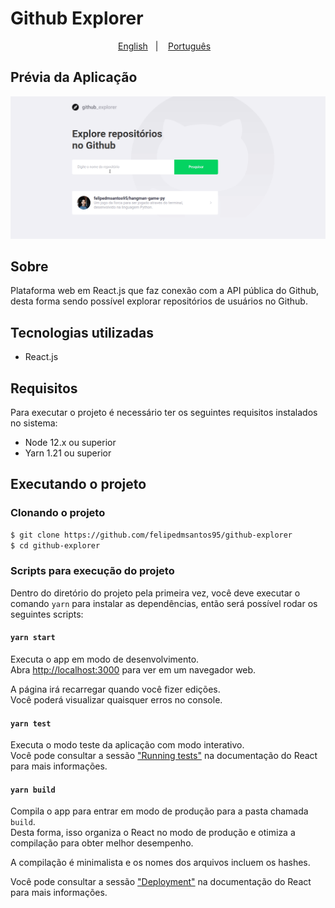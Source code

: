 

# Github Explorer

<p align="center">
    <a href="readme_english.md">English</a>&nbsp;&nbsp;&nbsp;|&nbsp;&nbsp;&nbsp;
    <a href="readme.md">Português</a>&nbsp;&nbsp;&nbsp;
</p>

## Prévia da Aplicação

<p align="center">
  <img src="https://github.com/felipedmsantos95/github-explorer/blob/master/src/assets/github_explorer.gif"/>
</p>

## Sobre

Plataforma web em React.js que faz conexão com a API pública do Github, desta forma sendo possível explorar repositórios de usuários no Github.

## Tecnologias utilizadas

- React.js

## Requisitos

Para executar o projeto é necessário ter os seguintes requisitos instalados no sistema:

- Node 12.x ou superior
- Yarn 1.21 ou superior

## Executando o projeto

### Clonando o projeto

```bash
$ git clone https://github.com/felipedmsantos95/github-explorer
$ cd github-explorer
```

### Scripts para execução do projeto

Dentro do diretório do projeto pela primeira vez, você deve executar o comando `yarn` para instalar as dependências, então será possível rodar os seguintes scripts:

#### `yarn start`

Executa o app em modo de desenvolvimento.<br />
Abra [http://localhost:3000](http://localhost:3000) para ver em um navegador web.

A página irá recarregar quando você fizer edições.<br />
Você poderá visualizar quaisquer erros no console.

#### `yarn test`

Executa o modo teste da aplicação com modo interativo.<br />
Você pode consultar a sessão ["Running tests"](https://facebook.github.io/create-react-app/docs/running-tests) na documentação do React para mais informações.

#### `yarn build`

Compila o app para entrar em modo de produção para a pasta chamada `build`.<br />
Desta forma, isso organiza o React no modo de produção e otimiza a compilação para obter melhor desempenho.

A compilação é minimalista e os nomes dos arquivos incluem os hashes.<br />

Você pode consultar a sessão ["Deployment"](https://facebook.github.io/create-react-app/docs/deployment) na documentação do React para mais informações.

